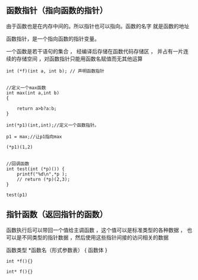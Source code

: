 
## 函数指针（指向函数的指针）

由于函数也是在内存中间的。所以指针也可以指向。函数的名字 就是函数的地址

函数指针，是一个指向函数的指针变量。

一个函数是若干语句的集合 ， 经编译后存储在函数代码存储区 ， 并占有一片连续的存储空间 ，对函数指针只能用函数名赋值而无其他运算


```
int (*f)(int a, int b); // 声明函数指针  


//定义一个max函数
int max(int a,int b)
{

	return a>b?a:b;
}

int(*p1)(int,int);//定义一个函数指针。

p1 = max;//让p1指向max

(*p1)(1,2)


//回调函数
int test(int (*p)()) {
	printf("%d\n",*p );
	// return (*p)(2,3);
}

test(p1)

```

## 指针函数（返回指针的函数）


函数执行后可以带回一个值给主调函数 ，这个值可以是标准类型的各种数据 ， 也可以是不同类型的指针数据 ，然后使用这些指针间接的访问相关的数据

函数类型 *函数名（形式参数表） 
     { 函数体 }

```
int *f(){}

int* f(){}

```